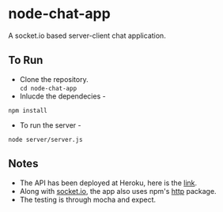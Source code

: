 # node-chat-app
A socket.io based server-client chat application.

## To Run 
* Clone the repository.  
 ``` cd node-chat-app ```
* Inlucde the dependecies - 
``` node
npm install
```
* To run the server - 
``` node
node server/server.js
```
## Notes  
* The API has been deployed at Heroku, here is the <a href = "https://lit-ocean-71769.herokuapp.com/"> link</a>.
* Along with <a href = "https://www.npmjs.com/package/socket.io">socket.io</a>, the app also uses npm's <a href = "https://www.npmjs.com/package/http">http</a> package.
* The testing is through mocha and expect.
